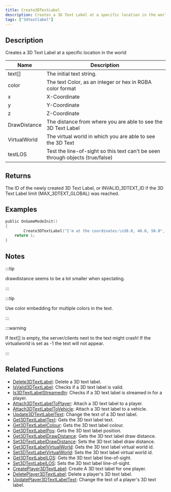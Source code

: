 ```yaml
---
title: Create3DTextLabel
description: Creates a 3D Text Label at a specific location in the world.
tags: ["3dtextlabel"]
---
```


<VersionWarn version='SA-MP 0.3a' />

## Description

Creates a 3D Text Label at a specific location in the world

| Name         | Description                                                                     |
| ------------ | ------------------------------------------------------------------------------- |
| text[]       | The initial text string.                                                        |
| color        | The text Color, as an integer or hex in RGBA color format                       |
| x            | X-Coordinate                                                                    |
| y            | Y-Coordinate                                                                    |
| z            | Z-Coordinate                                                                    |
| DrawDistance | The distance from where you are able to see the 3D Text Label                   |
| VirtualWorld | The virtual world in which you are able to see the 3D Text                      |
| testLOS      | Test the line-of-sight so this text can't be seen through objects (true/false)  |

## Returns

The ID of the newly created 3D Text Label, or INVALID_3DTEXT_ID if the 3D Text Label limit (MAX_3DTEXT_GLOBAL) was reached.

## Examples

```c
public OnGameModeInit()
{
        Create3DTextLabel("I'm at the coordinates:\n30.0, 40.0, 50.0", 0x008080FF, 30.0, 40.0, 50.0, 40.0, 0, false);
    return 1;
}
```

## Notes

:::tip

drawdistance seems to be a lot smaller when spectating.

:::

:::tip

Use color embedding for multiple colors in the text.

:::

:::warning

If text[] is empty, the server/clients next to the text might crash! If the virtualworld is set as -1 the text will not appear.

:::

## Related Functions

- [Delete3DTextLabel](Delete3DTextLabel): Delete a 3D text label.
- [IsValid3DTextLabel](IsValid3DTextLabel): Checks if a 3D text label is valid.
- [Is3DTextLabelStreamedIn](Is3DTextLabelStreamedIn): Checks if a 3D text label is streamed in for a player.
- [Attach3DTextLabelToPlayer](Attach3DTextLabelToPlayer): Attach a 3D text label to a player.
- [Attach3DTextLabelToVehicle](Attach3DTextLabelToVehicle): Attach a 3D text label to a vehicle.
- [Update3DTextLabelText](Update3DTextLabelText): Change the text of a 3D text label.
- [Get3DTextLabelText](Get3DTextLabelText): Gets the 3D text label text.
- [Get3DTextLabelColour](Get3DTextLabelColour): Gets the 3D text label colour.
- [Get3DTextLabelPos](Get3DTextLabelPos): Gets the 3D text label position.
- [Get3DTextLabelDrawDistance](Get3DTextLabelDrawDistance): Gets the 3D text label draw distance.
- [Set3DTextLabelDrawDistance](Set3DTextLabelDrawDistance): Sets the 3D text label draw distance.
- [Get3DTextLabelVirtualWorld](Get3DTextLabelVirtualWorld): Gets the 3D text label virtual world id.
- [Set3DTextLabelVirtualWorld](Set3DTextLabelVirtualWorld): Sets the 3D text label virtual world id.
- [Get3DTextLabelLOS](Get3DTextLabelLOS): Gets the 3D text label line-of-sight.
- [Set3DTextLabelLOS](Set3DTextLabelLOS): Sets the 3D text label line-of-sight.
- [CreatePlayer3DTextLabel](CreatePlayer3DTextLabel): Create A 3D text label for one player.
- [DeletePlayer3DTextLabel](DeletePlayer3DTextLabel): Delete a player's 3D text label.
- [UpdatePlayer3DTextLabelText](UpdatePlayer3DTextLabelText): Change the text of a player's 3D text label.
